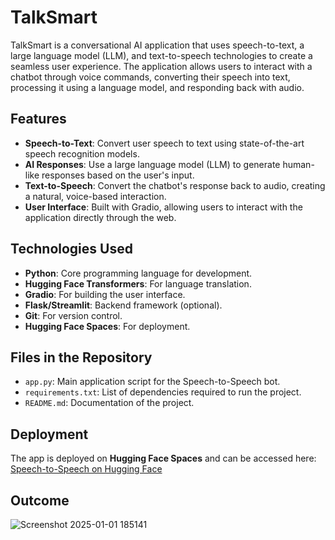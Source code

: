 # TalkSmart

TalkSmart is a conversational AI application that uses speech-to-text, a large language model (LLM), and text-to-speech technologies to create a seamless user experience. The application allows users to interact with a chatbot through voice commands, converting their speech into text, processing it using a language model, and responding back with audio.

## Features

- **Speech-to-Text**: Convert user speech to text using state-of-the-art speech recognition models.
- **AI Responses**: Use a large language model (LLM) to generate human-like responses based on the user's input.
- **Text-to-Speech**: Convert the chatbot's response back to audio, creating a natural, voice-based interaction.
- **User Interface**: Built with Gradio, allowing users to interact with the application directly through the web.

## Technologies Used
- **Python**: Core programming language for development.
- **Hugging Face Transformers**: For language translation.
- **Gradio**: For building the user interface.
- **Flask/Streamlit**: Backend framework (optional).
- **Git**: For version control.
- **Hugging Face Spaces**: For deployment.

## Files in the Repository
- `app.py`: Main application script for the Speech-to-Speech bot.
- `requirements.txt`: List of dependencies required to run the project.
- `README.md`: Documentation of the project.


## Deployment
The app is deployed on **Hugging Face Spaces** and can be accessed here:
[Speech-to-Speech on Hugging Face](https://huggingface.co/spaces/Nanthu22/TalkSmart)


## Outcome


![Screenshot 2025-01-01 185141](https://github.com/user-attachments/assets/b58628dc-d676-42c0-a366-e0d17343275a)
